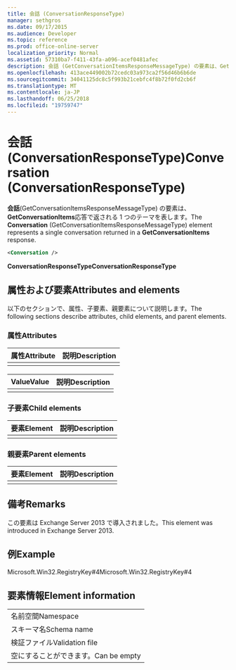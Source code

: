 ```yaml
---
title: 会話 (ConversationResponseType)
manager: sethgros
ms.date: 09/17/2015
ms.audience: Developer
ms.topic: reference
ms.prod: office-online-server
localization_priority: Normal
ms.assetid: 57310ba7-f411-43fa-a096-acef0481afec
description: 会話 (GetConversationItemsResponseMessageType) の要素は、GetConversationItems 応答で返される 1 つのテーマを表します。
ms.openlocfilehash: 413ace449002b72cedc03a973ca2f56d46b6b6de
ms.sourcegitcommit: 34041125dc8c5f993b21cebfc4f8b72f0fd2cb6f
ms.translationtype: MT
ms.contentlocale: ja-JP
ms.lasthandoff: 06/25/2018
ms.locfileid: "19759747"
---
```

# <a name="conversation-conversationresponsetype"></a><span data-ttu-id="4b0ba-103">会話 (ConversationResponseType)</span><span class="sxs-lookup"><span data-stu-id="4b0ba-103">Conversation (ConversationResponseType)</span></span>

<span data-ttu-id="4b0ba-104">**会話**(GetConversationItemsResponseMessageType) の要素は、 **GetConversationItems**応答で返される 1 つのテーマを表します。</span><span class="sxs-lookup"><span data-stu-id="4b0ba-104">The **Conversation** (GetConversationItemsResponseMessageType) element represents a single conversation returned in a **GetConversationItems** response.</span></span> 
  
```XML
<Conversation />
```

 <span data-ttu-id="4b0ba-105">**ConversationResponseType**</span><span class="sxs-lookup"><span data-stu-id="4b0ba-105">**ConversationResponseType**</span></span>
## <a name="attributes-and-elements"></a><span data-ttu-id="4b0ba-106">属性および要素</span><span class="sxs-lookup"><span data-stu-id="4b0ba-106">Attributes and elements</span></span>

<span data-ttu-id="4b0ba-107">以下のセクションで、属性、子要素、親要素について説明します。</span><span class="sxs-lookup"><span data-stu-id="4b0ba-107">The following sections describe attributes, child elements, and parent elements.</span></span>
  
### <a name="attributes"></a><span data-ttu-id="4b0ba-108">属性</span><span class="sxs-lookup"><span data-stu-id="4b0ba-108">Attributes</span></span>

|<span data-ttu-id="4b0ba-109">**属性**</span><span class="sxs-lookup"><span data-stu-id="4b0ba-109">**Attribute**</span></span>|<span data-ttu-id="4b0ba-110">**説明**</span><span class="sxs-lookup"><span data-stu-id="4b0ba-110">**Description**</span></span>|
|:-----|:-----|
|||
   
#### 

|<span data-ttu-id="4b0ba-111">**Value**</span><span class="sxs-lookup"><span data-stu-id="4b0ba-111">**Value**</span></span>|<span data-ttu-id="4b0ba-112">**説明**</span><span class="sxs-lookup"><span data-stu-id="4b0ba-112">**Description**</span></span>|
|:-----|:-----|
|||
   
### <a name="child-elements"></a><span data-ttu-id="4b0ba-113">子要素</span><span class="sxs-lookup"><span data-stu-id="4b0ba-113">Child elements</span></span>

|<span data-ttu-id="4b0ba-114">**要素**</span><span class="sxs-lookup"><span data-stu-id="4b0ba-114">**Element**</span></span>|<span data-ttu-id="4b0ba-115">**説明**</span><span class="sxs-lookup"><span data-stu-id="4b0ba-115">**Description**</span></span>|
|:-----|:-----|
|||
   
### <a name="parent-elements"></a><span data-ttu-id="4b0ba-116">親要素</span><span class="sxs-lookup"><span data-stu-id="4b0ba-116">Parent elements</span></span>

|<span data-ttu-id="4b0ba-117">**要素**</span><span class="sxs-lookup"><span data-stu-id="4b0ba-117">**Element**</span></span>|<span data-ttu-id="4b0ba-118">**説明**</span><span class="sxs-lookup"><span data-stu-id="4b0ba-118">**Description**</span></span>|
|:-----|:-----|
|||
   
## <a name="remarks"></a><span data-ttu-id="4b0ba-119">備考</span><span class="sxs-lookup"><span data-stu-id="4b0ba-119">Remarks</span></span>

<span data-ttu-id="4b0ba-120">この要素は Exchange Server 2013 で導入されました。</span><span class="sxs-lookup"><span data-stu-id="4b0ba-120">This element was introduced in Exchange Server 2013.</span></span>
  
## <a name="example"></a><span data-ttu-id="4b0ba-121">例</span><span class="sxs-lookup"><span data-stu-id="4b0ba-121">Example</span></span>

<span data-ttu-id="4b0ba-122">Microsoft.Win32.RegistryKey#4</span><span class="sxs-lookup"><span data-stu-id="4b0ba-122">Microsoft.Win32.RegistryKey#4</span></span>
  
## <a name="element-information"></a><span data-ttu-id="4b0ba-123">要素情報</span><span class="sxs-lookup"><span data-stu-id="4b0ba-123">Element information</span></span>

||
|:-----|
|<span data-ttu-id="4b0ba-124">名前空間</span><span class="sxs-lookup"><span data-stu-id="4b0ba-124">Namespace</span></span>  <br/> |
|<span data-ttu-id="4b0ba-125">スキーマ名</span><span class="sxs-lookup"><span data-stu-id="4b0ba-125">Schema name</span></span>  <br/> |
|<span data-ttu-id="4b0ba-126">検証ファイル</span><span class="sxs-lookup"><span data-stu-id="4b0ba-126">Validation file</span></span>  <br/> |
|<span data-ttu-id="4b0ba-127">空にすることができます。</span><span class="sxs-lookup"><span data-stu-id="4b0ba-127">Can be empty</span></span>  <br/> |
   

